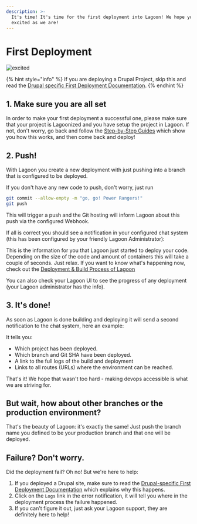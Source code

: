 ```yaml
---
description: >-
  It's time! It's time for the first deployment into Lagoon! We hope you are as
  excited as we are!
---
```


# First Deployment

![excited](https://i.giphy.com/media/7kVRZwYRwF1ok/giphy-downsized.gif)

{% hint style="info" %}
If you are deploying a Drupal Project, skip this and read the [Drupal specific First Deployment Documentation](https://github.com/AlannaBurke/lagoon/tree/3f1ab2ee09facee10abd8009345e30ef31e20189/docs/using-lagoon/drupal/first_deployment.md).
{% endhint %}

## 1. Make sure you are all set

In order to make your first deployment a successful one, please make sure that your project is Lagoonized and you have setup the project in Lagoon. If not, don't worry, go back and follow the [Step-by-Step Guides](first-deployment.md) which show you how this works, and then come back and deploy!

## 2. Push!

With Lagoon you create a new deployment with just pushing into a branch that is configured to be deployed.

If you don't have any new code to push, don't worry, just run

```bash
git commit --allow-empty -m "go, go! Power Rangers!"
git push
```

This will trigger a push and the Git hosting will inform Lagoon about this push via the configured Webhook.

If all is correct you should see a notification in your configured chat system \(this has been configured by your friendly Lagoon Administrator\):

This is the information for you that Lagoon just started to deploy your code. Depending on the size of the code and amount of containers this will take a couple of seconds. Just relax. If you want to know what's happening now, check out the [Deployment & Build Process of Lagoon](build-and-deploy-process.md)

You can also check your Lagoon UI to see the progress of any deployment \(your Lagoon administrator has the info\).

## 3. It's done!

As soon as Lagoon is done building and deploying it will send a second notification to the chat system, here an example:

It tells you:

* Which project has been deployed.
* Which branch and Git SHA have been deployed.
* A link to the full logs of the build and deployment
* Links to all routes \(URLs\) where the environment can be reached.

That's it! We hope that wasn't too hard - making devops accessible is what we are striving for.

## But wait, how about other branches or the production environment?

That's the beauty of Lagoon: it's exactly the same! Just push the branch name you defined to be your production branch and that one will be deployed.

## Failure? Don't worry.

Did the deployment fail? Oh no! But we're here to help:

1. If you deployed a Drupal site, make sure to read the [Drupal-specific First Deployment Documentation](https://github.com/AlannaBurke/lagoon/tree/3f1ab2ee09facee10abd8009345e30ef31e20189/docs/using-lagoon/drupal/first_deployment.md) which explains why this happens.
2. Click on the `Logs` link in the error notification, it will tell you where in the deployment process the failure happened.
3. If you can't figure it out, just ask your Lagoon support, they are definitely here to help!

